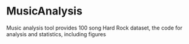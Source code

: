 # MusicAnalysis
Music analysis tool provides 100 song Hard Rock dataset, the code for analysis and statistics, including figures
